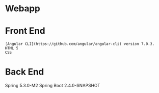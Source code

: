 # Webapp

# Front End #
	[Angular CLI](https://github.com/angular/angular-cli) version 7.0.3.
	HTML 5
	CSS
# Back End #
Spring 5.3.0-M2
Spring Boot 2.4.0-SNAPSHOT
            
            

